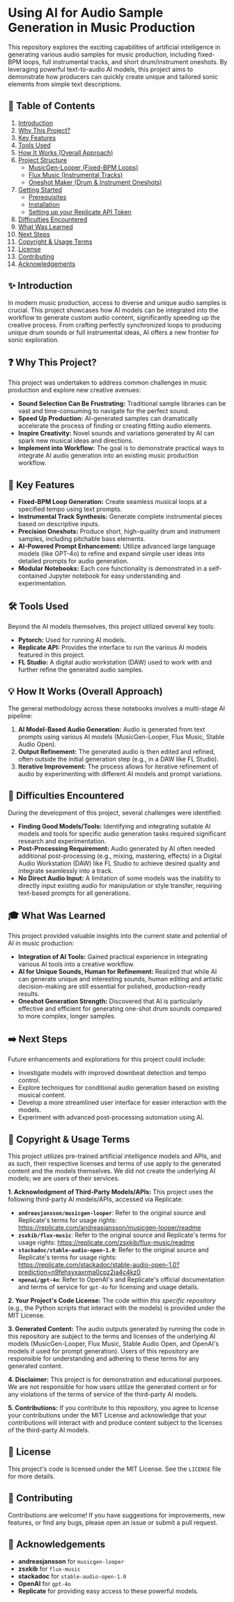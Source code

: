 # Using AI for Audio Sample Generation in Music Production

This repository explores the exciting capabilities of artificial intelligence in generating various audio samples for music production, including fixed-BPM loops, full instrumental tracks, and short drum/instrument oneshots. By leveraging powerful text-to-audio AI models, this project aims to demonstrate how producers can quickly create unique and tailored sonic elements from simple text descriptions.

## 📇 Table of Contents

1.  [Introduction](#introduction)
2.  [Why This Project?](#why-this-project)
3.  [Key Features](#key-features)
4.  [Tools Used](#tools-used)
5.  [How It Works (Overall Approach)](#how-it-works-overall-approach)
6.  [Project Structure](#project-structure)
    * [MusicGen-Looper (Fixed-BPM Loops)](#musicgen-looper-fixed-bpm-loops)
    * [Flux Music (Instrumental Tracks)](#flux-music-instrumental-tracks)
    * [Oneshot Maker (Drum & Instrument Oneshots)](#oneshot-maker-drum--instrument-oneshots)
7.  [Getting Started](#getting-started)
    * [Prerequisites](#prerequisites)
    * [Installation](#installation)
    * [Setting up your Replicate API Token](#setting-up-your-replicate-api-token)
8.  [Difficulties Encountered](#difficulties-encountered)
9.  [What Was Learned](#what-was-learned)
10. [Next Steps](#next-steps)
11. [Copyright & Usage Terms](#copyright--usage-terms)
12. [License](#license)
13. [Contributing](#contributing)
14. [Acknowledgements](#acknowledgements)

## ✨ Introduction

In modern music production, access to diverse and unique audio samples is crucial. This project showcases how AI models can be integrated into the workflow to generate custom audio content, significantly speeding up the creative process. From crafting perfectly synchronized loops to producing unique drum sounds or full instrumental ideas, AI offers a new frontier for sonic exploration.

## ❓ Why This Project?

This project was undertaken to address common challenges in music production and explore new creative avenues:

* **Sound Selection Can Be Frustrating:** Traditional sample libraries can be vast and time-consuming to navigate for the perfect sound.
* **Speed Up Production:** AI-generated samples can dramatically accelerate the process of finding or creating fitting audio elements.
* **Inspire Creativity:** Novel sounds and variations generated by AI can spark new musical ideas and directions.
* **Implement into Workflow:** The goal is to demonstrate practical ways to integrate AI audio generation into an existing music production workflow.

## 🚀 Key Features

* **Fixed-BPM Loop Generation:** Create seamless musical loops at a specified tempo using text prompts.
* **Instrumental Track Synthesis:** Generate complete instrumental pieces based on descriptive inputs.
* **Precision Oneshots:** Produce short, high-quality drum and instrument samples, including pitchable bass elements.
* **AI-Powered Prompt Enhancement:** Utilize advanced large language models (like GPT-4o) to refine and expand simple user ideas into detailed prompts for audio generation.
* **Modular Notebooks:** Each core functionality is demonstrated in a self-contained Jupyter notebook for easy understanding and experimentation.

## 🛠️ Tools Used

Beyond the AI models themselves, this project utilized several key tools:

* **Pytorch:** Used for running AI models.
* **Replicate API:** Provides the interface to run the various AI models featured in this project.
* **FL Studio:** A digital audio workstation (DAW) used to work with and further refine the generated audio samples.

## 💡 How It Works (Overall Approach)

The general methodology across these notebooks involves a multi-stage AI pipeline:

1.  **AI Model-Based Audio Generation:** Audio is generated from text prompts using various AI models (MusicGen-Looper, Flux Music, Stable Audio Open).
2.  **Output Refinement:** The generated audio is then edited and refined, often outside the initial generation step (e.g., in a DAW like FL Studio).
3.  **Iterative Improvement:** The process allows for iterative refinement of audio by experimenting with different AI models and prompt variations.

## 🚧 Difficulties Encountered
During the development of this project, several challenges were identified:

* **Finding Good Models/Tools:** Identifying and integrating suitable AI models and tools for specific audio generation tasks required significant research and experimentation.
* **Post-Processing Requirement:** Audio generated by AI often needed additional post-processing (e.g., mixing, mastering, effects) in a Digital Audio Workstation (DAW) like FL Studio to achieve desired quality and integrate seamlessly into a track.
* **No Direct Audio Input:** A limitation of some models was the inability to directly input existing audio for manipulation or style transfer, requiring text-based prompts for all generations.

## 🎓 What Was Learned
This project provided valuable insights into the current state and potential of AI in music production:

* **Integration of AI Tools:** Gained practical experience in integrating various AI tools into a creative workflow.
* **AI for Unique Sounds, Human for Refinement:** Realized that while AI can generate unique and interesting sounds, human editing and artistic decision-making are still essential for polished, production-ready results.
* **Oneshot Generation Strength:** Discovered that AI is particularly effective and efficient for generating one-shot drum sounds compared to more complex, longer samples.

## ➡️ Next Steps
Future enhancements and explorations for this project could include:

* Investigate models with improved downbeat detection and tempo control.
* Explore techniques for conditional audio generation based on existing musical content.
* Develop a more streamlined user interface for easier interaction with the models.
* Experiment with advanced post-processing automation using AI.

## 📝 Copyright & Usage Terms
This project utilizes pre-trained artificial intelligence models and APIs, and as such, their respective licenses and terms of use apply to the generated content and the models themselves. We did not create the underlying AI models; we are users of their services.

**1. Acknowledgment of Third-Party Models/APIs:**
This project uses the following third-party AI models/APIs, accessed via Replicate:

* **`andreasjansson/musicgen-looper`**: Refer to the original source and Replicate's terms for usage rights: https://replicate.com/andreasjansson/musicgen-looper/readme
* **`zsxkib/flux-music`**: Refer to the original source and Replicate's terms for usage rights: https://replicate.com/zsxkib/flux-music/readme
* **`stackadoc/stable-audio-open-1.0`**: Refer to the original source and Replicate's terms for usage rights: https://replicate.com/stackadoc/stable-audio-open-1.0?prediction=n9fehsyxaxrma0cpz2ja4c4kz0
* **`openai/gpt-4o`**: Refer to OpenAI's and Replicate's official documentation and terms of service for `gpt-4o` for licensing and usage details.

**2. Your Project's Code License:**
The code within *this specific repository* (e.g., the Python scripts that interact with the models) is provided under the MIT License.

**3. Generated Content:**
The audio outputs generated by running the code in this repository are subject to the terms and licenses of the underlying AI models (MusicGen-Looper, Flux Music, Stable Audio Open, and OpenAI's models if used for prompt generation). Users of this repository are responsible for understanding and adhering to these terms for any generated content.

**4. Disclaimer:**
This project is for demonstration and educational purposes. We are not responsible for how users utilize the generated content or for any violations of the terms of service of the third-party AI models.

**5. Contributions:**
If you contribute to this repository, you agree to license your contributions under the MIT License and acknowledge that your contributions will interact with and produce content subject to the licenses of the third-party AI models.

## 📄 License
This project's code is licensed under the MIT License. See the `LICENSE` file for more details.

## 🤝 Contributing
Contributions are welcome! If you have suggestions for improvements, new features, or find any bugs, please open an issue or submit a pull request.

## 🙏 Acknowledgements
* **andreasjansson** for `musicgen-looper`
* **zsxkib** for `flux-music`
* **stackadoc** for `stable-audio-open-1.0`
* **OpenAI** for `gpt-4o`
* **Replicate** for providing easy access to these powerful models.